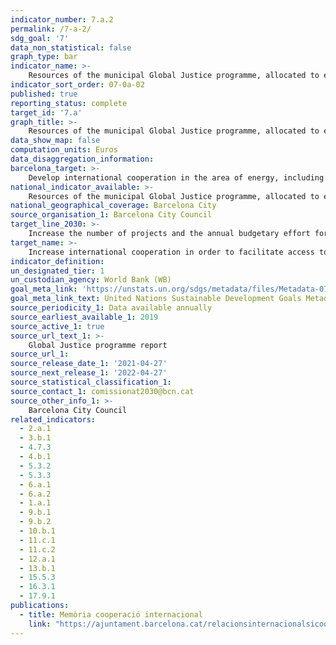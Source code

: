 ```yaml
---
indicator_number: 7.a.2
permalink: /7-a-2/
sdg_goal: '7'
data_non_statistical: false
graph_type: bar
indicator_name: >-
    Resources of the municipal Global Justice programme, allocated to energy supply and generation
indicator_sort_order: 07-0a-02
published: true
reporting_status: complete
target_id: '7.a'
graph_title: >-
    Resources of the municipal Global Justice programme, allocated to energy supply and generation
data_show_map: false
computation_units: Euros
data_disaggregation_information:
barcelona_target: >-
    Develop international cooperation in the area of energy, including research, technology and infrastructure for supply 
national_indicator_available: >-
    Resources of the municipal Global Justice programme, allocated to energy supply and generation
national_geographical_coverage: Barcelona City 
source_organisation_1: Barcelona City Council
target_line_2030: >-
    Increase the number of projects and the annual budgetary effort for fostering renewable energies in countries receiving Official Development Assistance, consolidating the line of Climate Justice projects and a network of city stakeholders aligned with and involved in this area
target_name: >-
    Increase international cooperation in order to facilitate access to research and non-polluting energy technologies, including renewable energy sources, energy efficiency and advanced, less-polluting fossil-fuel technologies, while promoting investment in energy infrastructures and non-polluting energy technologies
indicator_definition:
un_designated_tier: 1
un_custodian_agency: World Bank (WB)
goal_meta_link: 'https://unstats.un.org/sdgs/metadata/files/Metadata-07-0a-01.pdf'
goal_meta_link_text: United Nations Sustainable Development Goals Metadata (pdf 894kB)
source_periodicity_1: Data available annually
source_earliest_available_1: 2019
source_active_1: true
source_url_text_1: >-
    Global Justice programme report  
source_url_1:
source_release_date_1: '2021-04-27'
source_next_release_1: '2022-04-27'
source_statistical_classification_1: 
source_contact_1: comissionat2030@bcn.cat
source_other_info_1: >-
    Barcelona City Council
related_indicators: 
  - 2.a.1
  - 3.b.1
  - 4.7.3
  - 4.b.1
  - 5.3.2
  - 5.3.3
  - 6.a.1
  - 6.a.2
  - 1.a.1
  - 9.b.1
  - 9.b.2
  - 10.b.1
  - 11.c.1
  - 11.c.2
  - 12.a.1
  - 13.b.1
  - 15.5.3
  - 16.3.1
  - 17.9.1
publications:
  - title: Memòria cooperació internacional
    link: "https://ajuntament.barcelona.cat/relacionsinternacionalsicooperacio/ca/pla-director-i-pla-de-treball"
---
```

